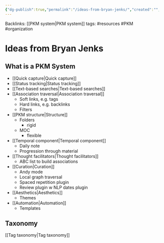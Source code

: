 ```yaml
---
{"dg-publish":true,"permalink":"/ideas-from-bryan-jenks/","created":"","updated":""}
---
```



Backlinks: [[PKM system\|PKM system]]
tags: #resources #PKM #organization 

# Ideas from Bryan Jenks

## What is a PKM System

- [[Quick capture\|Quick capture]]
- [[Status tracking\|Status tracking]]
- [[Text-based searches\|Text-based searches]]
- [[Association traversal\|Association traversal]]
	- Soft links, e.g. tags
	- Hard links, e.g. backlinks
	- Filters
- [[PKM structure\|Structure]]
	- Folders
		- rigid
	- MOC
		- flexible
- [[Temporal component\|Temporal component]]
	- Daily note
	- Progression through material
- [[Thought facilitators\|Thought facilitators]]
	- ABC list to build associations
- [[Curation\|Curation]]
	- Andy mode
	- Local graph traversal
	- Spaced repetition plugin
	- Review plugin w NLP dates plugin
- [[Aesthetics\|Aesthetics]]
	- Themes
- [[Automation\|Automation]]
	- Templates

## Taxonomy

[[Tag taxonomy\|Tag taxonomy]]
